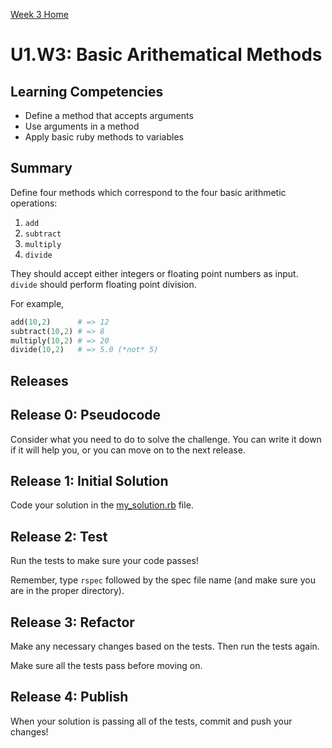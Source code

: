 [Week 3 Home](../../)

# U1.W3: Basic Arithematical Methods

## Learning Competencies
- Define a method that accepts arguments
- Use arguments in a method
- Apply basic ruby methods to variables

## Summary
Define four methods which correspond to the four basic arithmetic operations:

1. `add`
2. `subtract`
3. `multiply`
4. `divide`

They should accept either integers or floating point numbers as input.  `divide` should perform floating point division.

For example,

```ruby
add(10,2)      # => 12
subtract(10,2) # => 8
multiply(10,2) # => 20
divide(10,2)   # => 5.0 (*not* 5)
```

## Releases

## Release 0: Pseudocode
Consider what you need to do to solve the challenge. You can write it down if it will help you, or you can move on to the next release.

## Release 1: Initial Solution
Code your solution in the [my_solution.rb](my_solution.rb) file.

## Release 2: Test
Run the tests to make sure your code passes!

Remember, type `rspec` followed by the spec file name (and make sure you are in the proper directory).

## Release 3: Refactor
Make any necessary changes based on the tests. Then run the tests again.

Make sure all the tests pass before moving on.

## Release 4: Publish
When your solution is passing all of the tests, commit and push your changes!






